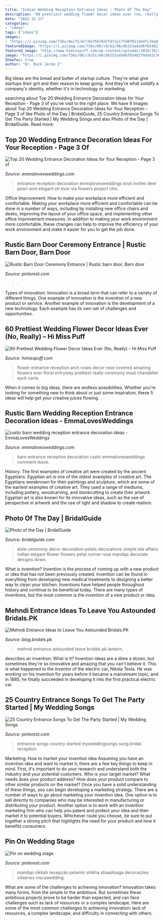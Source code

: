 ```yaml
---
title: "Indian Wedding Reception Entrance Ideas : Photo Of The Day"
description: "60 prettiest wedding flower decor ideas ever (no, really) – hi miss puff"
date: "2022-12-13"
categories:
- "ideas"
tags: ["ideas"]
images:
- "https://i.pinimg.com/736x/0e/f5/67/0ef5678d7f4f1e17fd07011dd4fc35e8.jpg"
featuredImage: "https://i.pinimg.com/736x/06/c9/b1/06c9b153ada9bf65482f9de83c5635b3.jpg"
featured_image: "http://www.himisspuff.com/wp-content/uploads/2016/10/all-white-roses-wedding-arch.jpg"
image: "https://i.pinimg.com/736x/06/c9/b1/06c9b153ada9bf65482f9de83c5635b3.jpg"
ShowToc: true
author: "Dr. Buck Jerde I"
---
```



Big Ideas are the bread and butter of startup culture. They're what give startups their grit and their reason to keep going. And they're what solidify a company's identity, whether it's in technology or marketing.

	

		
searching about Top 20 Wedding Entrance Decoration Ideas for Your Reception - Page 3 of you've visit to the right place. We have 8 Images about Top 20 Wedding Entrance Decoration Ideas for Your Reception - Page 3 of like Photo of the Day | BridalGuide, 25 Country Entrance Songs To Get The Party Started | My Wedding Songs and also Photo of the Day | BridalGuide. Read more:
		
    
## Top 20 Wedding Entrance Decoration Ideas For Your Reception - Page 3 Of

<img loading=lazy src="http://emmalovesweddings.com/wp-content/uploads/2018/06/chic-wedding-entrance-ideas-for-reception.jpg" onerror="this.onerror=null;this.src='https://tse1.mm.bing.net/th?id=OIP.0Wy2aAtrQdoYwKPdFxYbnwHaP_&amp;pid=15.1';" alt="Top 20 Wedding Entrance Decoration Ideas for Your Reception - Page 3 of">

_Source: emmalovesweddings.com_

>entrance reception decoration emmalovesweddings knot invites deer pearl wire elegant oh ever via flowers project chic. 

	

Office Improvement: How to make your workplace more efficient and comfortable.
Making your workplace more efficient and comfortable can be done in a number of ways, including by installing new office chairs and desks, improving the layout of your office space, and implementing other office improvement measures. In addition to making your work environment more comfortable, these changes can help to improve the efficiency of your work environment and make it easier for you to get the job done.

    
## Rustic Barn Door Ceremony Entrance | Rustic Barn Door, Barn Door

<img loading=lazy src="https://i.pinimg.com/736x/0e/f5/67/0ef5678d7f4f1e17fd07011dd4fc35e8.jpg" onerror="this.onerror=null;this.src='https://tse2.mm.bing.net/th?id=OIP.ZfrBS_jSzk_WFPeiKyrioAHaLH&amp;pid=15.1';" alt="Rustic Barn Door Ceremony Entrance | Rustic barn door, Barn door">

_Source: pinterest.com_

>. 

	

Types of innovation:
Innovation is a broad term that can refer to a variety of different things. One example of innovation is the invention of a new product or service. Another example of innovation is the development of a new technology. Each example has its own set of challenges and opportunities.

    
## 60 Prettiest Wedding Flower Decor Ideas Ever (No, Really) – Hi Miss Puff

<img loading=lazy src="http://www.himisspuff.com/wp-content/uploads/2016/10/all-white-roses-wedding-arch.jpg" onerror="this.onerror=null;this.src='https://tse3.mm.bing.net/th?id=OIP.DVwEBzLnxQX9cS00hVN0EgHaLH&amp;pid=15.1';" alt="60 Prettiest Wedding Flower Decor Ideas Ever (No, Really) – Hi Miss Puff">

_Source: himisspuff.com_

>flower entrance reception arch roses decor rose covered amazing flowers ever floral entryway prettiest really ceremony most chandelier eyck carla. 

	

When it comes to big ideas, there are endless possibilities. Whether you're looking for something new to think about or just some inspiration, these 5 ideas will help get your creative juices flowing.

    
## Rustic Barn Wedding Reception Entrance Decoration Ideas - EmmaLovesWeddings

<img loading=lazy src="http://emmalovesweddings.com/wp-content/uploads/2018/06/rustic-barn-wedding-reception-entrance-decoration-ideas.jpg" onerror="this.onerror=null;this.src='https://tse4.mm.bing.net/th?id=OIP.qv4-UAsj_TualuVtcbxlPAHaJ4&amp;pid=15.1';" alt="rustic barn wedding reception entrance decoration ideas - EmmaLovesWeddings">

_Source: emmalovesweddings.com_

>barn entrance reception decoration rustic emmalovesweddings comment leave. 

	

History: The first examples of creative art were created by the ancient Egyptians.
Egyptian art is one of the oldest examples of creative art. The Egyptians wereknown for their paintings and sculpture, which are some of the earliest examples of creative art. They used a range of mediums, including pottery, woodcarving, and stonecutting to create their artwork. Egyptian art is also known for its innovative ideas, such as the use of perspective in artwork and the use of light and shadow to create realism.

    
## Photo Of The Day | BridalGuide

<img loading=lazy src="http://www.bridalguide.com/sites/default/files/article-images/PHOTO-OF-THE-DAY/ceremony-aisle-decor-elegant-affairs.jpg" onerror="this.onerror=null;this.src='https://tse4.mm.bing.net/th?id=OIP.jyJgtBIsTv2cYKghmbaaigHaLI&amp;pid=15.1';" alt="Photo of the Day | BridalGuide">

_Source: bridalguide.com_

>aisle ceremony decor decoration petals decorations simple isle affairs indian elegant flower flowers petal runner rose mandap decorate designs down. 

	

What is invention?
Invention is the process of coming up with a new product or idea that has not been previously created. Invention can be found in everything from developing new medical treatments to designing a better way to clean your kitchen. Inventions have helped people throughout history and continue to be beneficial today. There are many types of inventions, but the most common is the invention of a new product or idea.

    
## Mehndi Entrance Ideas To Leave You Astounded Bridals.PK

<img loading=lazy src="https://blog.bridals.pk/wp-content/uploads/2018/10/mehendi4.jpg" onerror="this.onerror=null;this.src='https://tse3.mm.bing.net/th?id=OIP.WI1IU09jcEXmvImXDmi7PQHaE6&amp;pid=15.1';" alt="Mehndi Entrance Ideas to Leave You Astounded Bridals.PK">

_Source: blog.bridals.pk_

>mehndi entrance astounded leave bridals pk lantern. 

	

describes an invention: What is it?
Invention ideas are a dime a dozen, but sometimes they're so innovative and amazing that you can't believe it. This is what happened to the inventor of the electric car, Nikola Tesla. He was working on his invention for years before it became a mainstream topic, and in 1885, he finally succeeded in developing it into the first practical electric car.

    
## 25 Country Entrance Songs To Get The Party Started | My Wedding Songs

<img loading=lazy src="https://i.pinimg.com/736x/06/c9/b1/06c9b153ada9bf65482f9de83c5635b3.jpg" onerror="this.onerror=null;this.src='https://tse4.mm.bing.net/th?id=OIP.QfGHoGBLheXYacg7B8iOWwHaLH&amp;pid=15.1';" alt="25 Country Entrance Songs To Get The Party Started | My Wedding Songs">

_Source: pinterest.com_

>entrance songs country started myweddingsongs song bridal reception. 

	

Marketing: How to market your invention idea
Assuming you have an invention idea and want to market it, there are a few key things to keep in mind. First, it's important to do your research and understand both the industry and your potential customers. Who is your target market? What needs does your product address? How does your product compare to other similar products on the market? Once you have a solid understanding of these things, you can begin developing a marketing strategy.
There are a number of ways to go about marketing your invention idea. One option is to sell directly to companies who may be interested in manufacturing or distributing your product. Another option is to work with an invention marketing firm who can help you patent and protect your idea and then market it to potential buyers. Whichever route you choose, be sure to put together a strong pitch that highlights the need for your product and how it benefits consumers.

    
## Pin On Wedding Stage

<img loading=lazy src="https://i.pinimg.com/736x/78/00/17/780017bd0db6429afe928bbc9fdced80.jpg" onerror="this.onerror=null;this.src='https://tse1.mm.bing.net/th?id=OIP.CQuR5xZdxfYIP5s15A89agHaLG&amp;pid=15.1';" alt="Pin on wedding stage">

_Source: pinterest.com_

>mandap nikkah recepção pelamin shikha shaadisaga decorações s4series viscawedding. 

	

What are some of the challenges to achieving innovation?
Innovation takes many forms, from the simple to the ambitious. But sometimes these ambitious projects prove to be harder than expected, and can face challenges such as lack of resources or a complex landscape. Here are some of the most common challenges to achieving innovation: lack of resources, a complex landscape, and difficulty in connecting with others.

